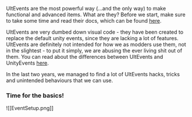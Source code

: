 UltEvents are the most powerful way (...and the only way) to make functional and advanced items. What are they?
Before we start, make sure to take some time and read their docs, which can be found [here](https://kybernetik.com.au/ultevents/).

UltEvents are very dumbed down visual code - they have been created to replace the default unity events, since they are lacking a lot of features. UltEvents are definitely not intended for how we as modders use them, not in the slightest - to put it simply, we are abusing the ever living shit out of them. 
You can read about the differences between UltEvents and UnityEvents [here](https://kybernetik.com.au/ultevents/docs/ult-vs-unity/).

In the last two years, we managed to find a lot of UltEvents hacks, tricks and unintended behaviours that we can use.

### Time for the basics!


![[EventSetup.png]]
